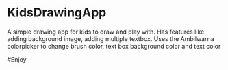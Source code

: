 # KidsDrawingApp
A simple drawing app for kids to draw and play with.
Has features like adding background image, adding multiple textbox.
Uses the Ambilwarna colorpicker to change brush color, text box background color and text color

#Enjoy
